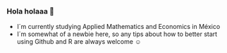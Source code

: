 ### Hola holaaa :turtle:

- I´m currently studying Applied Mathematics and Economics in México
- I´m somewhat of a newbie here, so any tips about how to better start using Github and R are always welcome :relaxed:


